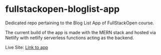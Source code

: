 # fullstackopen-bloglist-app

Dedicated repo pertaining to the Blog List App of FullStackOpen course.

The current build of the app is made with the MERN stack and hosted via Netlify with netlify serverless functions acting as the backend.

Live Site: [Link to app](https://khl-bloglist-app.netlify.app/)
